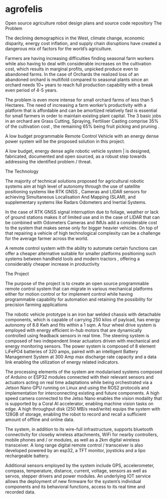 # agrofelis
Open source agriculture robot design plans and source code repository 
The Problem 

The declining demographics in the West, climate change, economic disparity, energy cost inflation, and supply chain disruptions have created a dangerous mix of factors for the world’s agriculture. 

Farmers are having increasing difficulties finding seasonal farm workers while also having to deal with considerable increases on the cultivation cost, which results in marginal profits, unpicked produce even to abandoned farms. In the case of Orchards the realized loss of an abandoned orchard is multifold compared to seasonal plants since an orchard needs 10+ years to reach full production capability with a break even period of 4-5 years. 

The problem is even more intense for small orchard farms of less than 5 Hectares. The need of increasing a farm worker’s productivity with a platform that is affordable and can be amortized relatively fast is essential for small farmers in order to maintain existing plant capital. The 3 basic jobs in an orchard are Grass Cutting, Spraying, Fertiliser Casting comprise 35% of the cultivation cost , the remaining 65% being fruit picking and pruning . 

A low budget programmable Remote Control Vehicle with an energy dense power system will be the proposed solution in this project.

A low budget, energy dense agile robotic vehicle system | is designed, fabricated, documented and open sourced, as a robust step towards addressing the identified problem / threat.
  
The Technology 

The majority of technical solutions proposed for agricultural robotic systems aim at high level of autonomy through the use of satellite positioning systems like RTK GNSS , Cameras and LIDAR sensors for achieving Simultaneous Localisation And Mapping (SLAM), and supplementary systems like Radars Odometers and Inertial Systems.   

In the case of RTK GNSS signal interruption due to foliage, weather or lack of ground stations makes it of limited use and in the case of LIDAR that can be combined with Odometers Cameras and IMUs add a considerable cost to the system that makes sense only for bigger heavier vehicles. On top of that repairing a vehicle of high technological complexity can be a challenge for the average farmer across the world.

A remote control system with the ability to automate certain functions can offer a cheaper alternative suitable for smaller platforms positioning such systems between handheld tools and modern tractors , offering a considerably cheaper increase in productivity  


The Project 

The purpose of the project is to create an open source programmable remote control system that can migrate in various mechanical platforms either for motion control or for implement control while having programmable capability for automation and retaining the possibility for precision farming applications

The robotic vehicle prototype is an iron bar welded chassis with detachable components, which is capable of carrying 250 kilos of payload, has energy autonomy of 8.8 Kwh and fits within a 1 sqm. A four wheel drive system is employed with energy efficient in-hub motors that are dynamically controlled using feadback sensors in real time. The steering system is composed of two independent linear actuators driven with mechanical and energy monitoring sensors. The power system is composed of 8 element LiFePO4 batteries of 320 amps, paired with an intelligent Battery Management System at 300 Amp max discharge rate capacity and a data link enabling the utilization of energy related indicators. 

The processing elements of the system are modularised systems composed of Arduino or ESP32 modules connected with their relevant sensors and actuators acting on real time adaptations while being orchestrated via a Jetson Nano GPU running on Linux and using the ROS2 protocols and implementation for interconnecting existing and future components. A high speed camera connected to the Jetso Nano enables the vision modality that is supported by a Coral AI accelerator, enabling machine vision tasks on edge. A high throughput disk (250 MB/s read/write) equips the system with 128GB of storage, enabling the robot to record and recall a sufficient amount of offline and online data. 

The system, in addition to its wire-full infrastructure, supports bluetooth connectivity for closeby wireless attachments, WiFi for nearby controllers, mobile phones and / or modules, as well as a 2km digital wireless transceiver. A long range digital remote control / transceiver is also developed powered by an esp32, a TFT monitor, joysticks and a lipo rechargeable battery. 

Additional sensors employed by the system include GPS, accelerometer, compass, temperature, distance, current, voltage, sensors as well as servos, stepper drivers and power modules.
An underlying IOT service allows the deployment of new firmware for the system’s individual components and its behavioral functions, access to its real time and recorded data.
